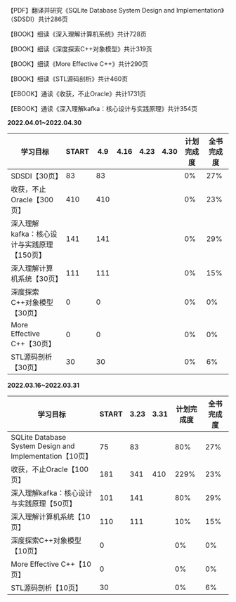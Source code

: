【PDF】翻译并研究《SQLite Database System Design and Implementation》（SDSDI）共计286页

【BOOK】细读《深入理解计算机系统》共计728页

【BOOK】细读《深度探索C++对象模型》共计319页

【BOOK】细读《More Effective C++》共计290页

【BOOK】细读《STL源码剖析》共计460页

【EBOOK】通读《收获，不止Oracle》共计1731页

【EBOOK】通读《深入理解kafka：核心设计与实践原理》共计354页



**2022.04.01~2022.04.30**

| 学习目标                                   | START | 4.9  | 4.16 | 4.23 | 4.30 | 计划完成度 | 全书完成度 |
| ------------------------------------------ | ----- | ---- | ---- | ---- | ---- | ---------- | ---------- |
| SDSDI【30页】                              | 83    | 83   |      |      |      | 0%         | 27%        |
| 收获，不止Oracle【300页】                  | 410   | 410  |      |      |      | 0%         | 23%        |
| 深入理解kafka：核心设计与实践原理【150页】 | 141   | 141  |      |      |      | 0%         | 29%        |
| 深入理解计算机系统【30页】                 | 111   | 111  |      |      |      | 0%         | 15%        |
| 深度探索C++对象模型【30页】                | 0     | 0    |      |      |      | 0%         | 0%         |
| More Effective C++【30页】                 | 0     | 0    |      |      |      | 0%         | 0%         |
| STL源码剖析【30页】                        | 30    | 30   |      |      |      | 0%         | 6%         |



**2022.03.16~2022.03.31**

| 学习目标                                                 | START | 3.23 | 3.31 | 计划完成度 | 全书完成度 |
| -------------------------------------------------------- | ----- | ---- | ---- | ---------- | ---------- |
| SQLite Database System Design and Implementation【10页】 | 75    | 83   |      | 80%        | 27%        |
| 收获，不止Oracle【100页】                                | 181   | 341  | 410  | 229%       | 23%        |
| 深入理解kafka：核心设计与实践原理【50页】                | 101   | 141  |      | 80%        | 29%        |
| 深入理解计算机系统【10页】                               | 110   | 111  |      | 10%        | 15%        |
| 深度探索C++对象模型【10页】                              | 0     |      |      | 0%         | 0%         |
| More Effective C++【10页】                               | 0     |      |      | 0%         | 0%         |
| STL源码剖析【10页】                                      | 30    |      |      | 0%         | 6%         |
